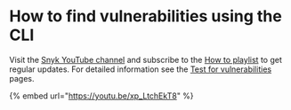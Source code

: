# How to find vulnerabilities using the CLI

Visit the [Snyk YouTube channel](https://www.youtube.com/c/Snyksec/featured) and subscribe to the [How to playlist](https://www.youtube.com/playlist?list=PLQ6IC7glz4-Wx04FnHfWfN3Jjddqo2YFJ) to get regular updates. For detailed information see the [Test for vulnerabilities](../test-for-vulnerabilities/) pages.

{% embed url="https://youtu.be/xp_LtchEkT8" %}
